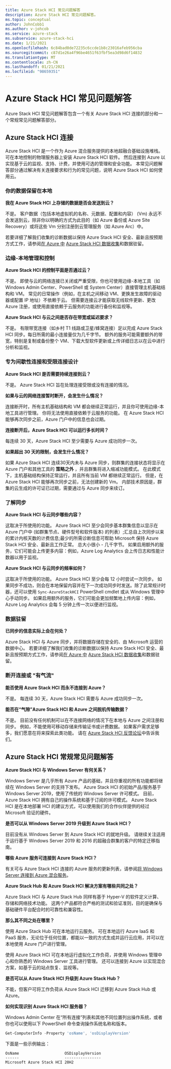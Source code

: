 ```yaml
---
title: Azure Stack HCI 常见问题解答
description: Azure Stack HCI 常见问题解答。
ms.topic: conceptual
author: JohnCobb1
ms.author: v-johcob
ms.service: azure-stack
ms.subservice: azure-stack-hci
ms.date: 1/21/2021
ms.openlocfilehash: 6c84bad0de72235c6ccde1b8c23016afeb956cba
ms.sourcegitcommit: c87d1e26a4f96be4651f63fbf5ea3d98d6f14832
ms.translationtype: MT
ms.contentlocale: zh-CN
ms.lasthandoff: 01/21/2021
ms.locfileid: "98659351"
---
```

# <a name="azure-stack-hci-faq"></a>Azure Stack HCI 常见问题解答
Azure Stack HCI 常见问题解答包含一个有关 Azure Stack HCI 连接的部分和一个常规常见问题解答部分。

## <a name="azure-stack-hci-connectivity"></a>Azure Stack HCI 连接
Azure Stack HCI 是一个作为 Azure 混合服务提供的本地超融合基础设施堆栈。 可在本地控制的物理服务器上安装 Azure Stack HCI 软件。 然后连接到 Azure 以实现基于云的监视、支持、计费，并使用可选的管理和安全功能。 本常见问题解答部分通过解决有关连接要求和行为的常见问题，说明 Azure Stack HCI 如何使用云。

### <a name="your-data-stays-on-premises"></a>你的数据保留在本地

**我在 Azure Stack HCI 上存储的数据是否会发送到云？**

不是。 客户数据（包括本地虚拟机的名称、元数据、配置和内容） (Vm) 永远不会发送到云，除非你以明确的方式为此目的（如 Azure 备份或 Azure Site Recovery）或将这些 Vm 分别注册到云管理服务（如 Azure Arc）中。

若要详细了解我们收集的诊断数据以保持 Azure Stack HCI 安全、最新且按预期方式工作，请参阅[在 Azure 中](https://azure.microsoft.com/global-infrastructure/data-residency/) [Azure Stack HCI 数据收集](concepts/data-collection.md)和数据驻留。

### <a name="edge-local-management-and-control"></a>边缘-本地管理和控制

**Azure Stack HCI 的控制平面是否通过云？**

不是。 即使与云的网络连接已关闭或严重受限，你也可使用边缘-本地工具（如 Windows Admin Center、PowerShell 或 System Center）直接管理主机基础结构和 VM。 常见的日常操作（例如，在主机之间移动 VM、更换发生故障的驱动器或配置 IP 地址）不依赖于云。 但需要连接云才能获取无线软件更新、更改 Azure 注册，或使用直接依赖于云服务的功能进行备份和监视等。

**Azure Stack HCI 与云之间是否存在带宽或延迟要求？**

不是。 有限带宽连接（如乡村 T1 线路或卫星/蜂窝连接）足以完成 Azure Stack HCI 同步。每日所需的最小连接量仅为几千字节。 额外的服务可能需要额外的带宽，特别是复制或备份整个 VM、下载大型软件更新或上传详细日志以在云中进行分析和监视。

### <a name="designed-for-intermittent-and-limited-connectivity"></a>专为间歇性连接和受限连接设计

**Azure Stack HCI 是否需要持续连接到云？**

不是。 Azure Stack HCI 旨在处理连接受限或没有连接的情况。

**如果与云的网络连接暂时断开，会发生什么情况？**

连接断开时，所有主机基础结构和 VM 都会继续正常运行，并且你可使用边缘-本地工具进行管理。 你将无法使用直接依赖于云服务的功能。 在 Azure Stack HCI 能够再次同步之前，Azure 门户中的信息也会过期。

**连接断开后，Azure Stack HCI 可以运行多长时间？**

每连续 30 天，Azure Stack HCI 至少需要与 Azure 成功同步一次。

**如果超出 30 天的限制，会发生什么情况？**

如果 Azure Stack HCI 连续30天内未与 Azure 同步，则群集的连接状态将显示在 Azure 门户和其他工具的 **策略之外** ，并且群集将进入缩减功能模式。 在此模式下，主机基础结构保持正常运行，并且所有当前 VM 都继续正常运行。 但是，在 Azure Stack HCI 能够再次同步之前，无法创建新的 Vm。 内部技术原因是，群集的云生成的许可证已过期，需要通过与 Azure 同步来续订。

### <a name="understanding-sync"></a>了解同步

**Azure Stack HCI 与云同步哪些内容？**

这取决于所使用的功能。 Azure Stack HCI 至少会同步基本群集信息以显示在 Azure 门户中 (如群集节点、硬件型号和软件版本) 的列表）;汇总自上次同步以来的累计内核天数的计费信息;最少的所需诊断信息可帮助 Microsoft 保持 Azure Stack HCI 安全、最新且工作正常。 总大小很小 - 几千字节。 如果启用额外的服务，它们可能会上传更多内容：例如，Azure Log Analytics 会上传日志和性能计数器以用于监视。

**Azure Stack HCI 与云同步的频率如何？**

这取决于所使用的功能。 Azure Stack HCI 至少会每 12 小时尝试一次同步。 如果同步不成功，则会在本地保留内容并在下一次成功同步时发送。除了此常规计时器，还可以使用 `Sync-AzureStackHCI` PowerShell cmdlet 或从 Windows 管理中心手动同步。 如果启用额外的服务，它们可能会更加频繁地上传内容：例如，Azure Log Analytics 会每 5 分钟上传一次以便进行监视。

### <a name="data-residency"></a>数据驻留

**已同步的信息实际上会在何处？**

Azure Stack HCI 与 Azure 同步，并将数据存储在安全的、由 Microsoft 运营的数据中心。 若要详细了解我们收集的诊断数据以保持 Azure Stack HCI 安全、最新且按预期方式工作，请参阅[在 Azure 中](https://azure.microsoft.com/global-infrastructure/data-residency/) [Azure Stack HCI 数据收集](concepts/data-collection.md)和数据驻留。

### <a name="disconnected-or-air-gapped"></a>断开连接或 "有气流"

**能否使用 Azure Stack HCI 而永不连接到 Azure？**

不是。 每连续 30 天，Azure Stack HCI 需要与 Azure 成功同步一次。

**能否在“气隙”Azure Stack HCI 和 Azure 之间脱机传输数据？**

不是。 目前没有任何机制可以在不连接网络的情况下在本地与 Azure 之间注册和同步。 例如，不能使用可移动存储来传输证书或计费数据。 如果客户需求足够多，我们愿意在将来探索此类功能。 请在 [Azure Stack HCI 反馈论坛](https://feedback.azure.com/forums/929833-azure-stack-hci)中告诉我们。

## <a name="azure-stack-hci-general-faqs"></a>Azure Stack HCI 常规常见问题解答

**Azure Stack HCI 与 Windows Server 有何关系？**

Windows Server 是几乎所有 Azure 产品的基础，并且你重视的所有功能都将继续在 Windows Server 的支持下发布。 Azure Stack HCI 的初始产品/服务基于 Windows Server 2019，使用了传统的 Windows Server 许可模式。 目前，Azure Stack HCI 拥有自己的操作系统和基于订阅的许可模式。 Azure Stack HCI 是在本地部署 HCI 的建议方式，可以使用我们的合作伙伴提供的经过 Microsoft 验证的硬件。

**是否可以从 Windows Server 2019 升级到 Azure Stack HCI？**

目前没有从 Windows Server 到 Azure Stack HCI 的就地升级。 请继续关注适用于运行基于 Windows Server 2019 和 2016 的超融合群集的客户的特定迁移指南。

**哪些 Azure 服务可连接到 Azure Stack HCI？**

有关可与 Azure Stack HCI 连接的 Azure 服务的更新列表，请参阅[将 Windows Server 连接到 Azure 混合服务](/windows-server/manage/windows-admin-center/azure/index)。

**Azure Stack Hub 和 Azure Stack HCI 解决方案有哪些共同之处？**

Azure Stack HCI 与 Azure Stack Hub 同样有基于 Hyper-V 的软件定义计算、存储和网络技术功能。 这两个产品都符合严格的测试和验证准则，目的是确保与基础硬件平台配合时的可靠性和兼容性。

**那么其不同之处在哪里？**

使用 Azure Stack Hub 可在本地运行云服务。 可在本地运行 Azure IaaS 和 PaaS 服务，无论位于任何位置，都能以一致的方式生成并运行云应用，并可以在本地使用 Azure 门户进行管理。

使用 Azure Stack HCI 可在本地运行虚拟化工作负荷，并使用 Windows 管理中心和你熟悉的 Windows Server 工具进行管理。 还可以连接到 Azure 以实现混合方案，如基于云的站点恢复、监视等。

**是否可以从 Azure Stack HCI 升级到 Azure Stack Hub？**

不能，但客户可将工作负荷从 Azure Stack HCI 迁移到 Azure Stack Hub 或 Azure。

**如何实现识别 Azure Stack HCI 服务器？**

Windows Admin Center 在“所有连接”列表和其他不同位置列出操作系统，或者你也可以使用以下 PowerShell 命令查询操作系统名称和版本。

```PowerShell
Get-ComputerInfo -Property 'osName', 'osDisplayVersion'
```

下面是一些示例输出：

```
OsName                    OSDisplayVersion
------                    ----------------
Microsoft Azure Stack HCI 20H2
```

